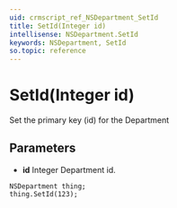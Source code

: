 ```yaml
---
uid: crmscript_ref_NSDepartment_SetId
title: SetId(Integer id)
intellisense: NSDepartment.SetId
keywords: NSDepartment, SetId
so.topic: reference
---
```


# SetId(Integer id)

Set the primary key (id) for the Department

## Parameters

* **id** Integer Department id.

```crmscript
NSDepartment thing;
thing.SetId(123);
```

